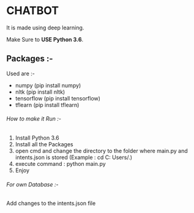 # CHATBOT
It is made using deep learning.

Make Sure to **USE Python 3.6**.

## Packages :-

 Used are :-
 - numpy					              (pip install numpy)
- nltk						              (pip install nltk)
- tensorflow					          (pip install tensorflow)
- tflearn					              (pip install tflearn)	

###### How to make it Run :-
1. Install Python 3.6
2. Install all the Packages
3. open cmd and change the directory to the folder where main.py and intents.json is stored
    (Example : cd C: Users/.)
4. execute command : python main.py
5. Enjoy

###### For own Database :-
Add changes to the intents.json file
